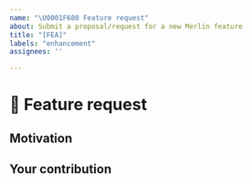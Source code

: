 ```yaml
---
name: "\U0001F680 Feature request"
about: Submit a proposal/request for a new Merlin feature
title: "[FEA]"
labels: "enhancement"
assignees: ''

---
```


# 🚀 Feature request

<!-- A clear and concise description of the feature proposal.
     Please provide a link to the paper and code in case they exist. -->

## Motivation

<!-- Please outline the motivation for the proposal. Is your feature request
     related to a problem? e.g., I'm always frustrated when [...]. If this is related
     to another GitHub issue, please link here too. -->

## Your contribution

<!-- Is there any way that you could help, e.g. by submitting a PR?
     Make sure to read the CONTRIBUTING.MD readme:
     https://github.com/NVIDIA-Merlin/Merlin/blob/main/CONTRIBUTING.md -->